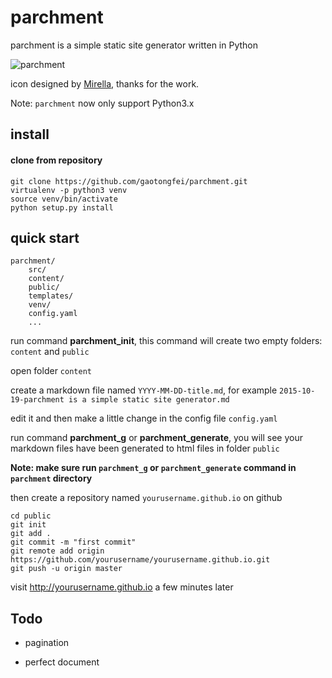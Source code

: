 # parchment

parchment is a simple static site generator written in Python

![parchment](http://ww2.sinaimg.cn/large/005BlYP6gw1ex5nm4d2a7j3074074q3e.jpg)

icon designed by [Mirella](http://mirella-gabriele.deviantart.com/), thanks for the work. 

Note: `parchment` now only support Python3.x

## install

#### clone from repository
```
git clone https://github.com/gaotongfei/parchment.git
virtualenv -p python3 venv
source venv/bin/activate
python setup.py install
```

## quick start

```
parchment/
    src/
    content/
    public/
    templates/
    venv/
    config.yaml
    ...
```

run command **parchment_init**, this command will create two empty folders: `content` and `public`

open folder `content`

create a markdown file named `YYYY-MM-DD-title.md`, for example `2015-10-19-parchment is a simple static site generator.md`

edit it and then make a little change in the config file `config.yaml`

run command **parchment_g** or **parchment_generate**, you will see your markdown files have been generated to html files in folder `public`

**Note: make sure run `parchment_g` or `parchment_generate` command in `parchment` directory**

then create a repository named `yourusername.github.io` on github

```
cd public
git init
git add .
git commit -m "first commit"
git remote add origin https://github.com/yourusername/yourusername.github.io.git
git push -u origin master
```

visit http://yourusername.github.io a few minutes later

## Todo

* pagination

* perfect document
